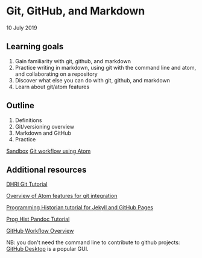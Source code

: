 
# Git, GitHub, and Markdown

10 July 2019

## Learning goals

1. Gain familiarity with git, github, and markdown
2. Practice writing in markdown, using git with the command line and atom, and collaborating on a repository
3. Discover what else you can do with git, github, and markdown
4. Learn about git/atom features

## Outline

1. Definitions
2. Git/versioning overview
3. Markdown and GitHub
4. Practice


[Sandbox](sections/sandbox.md)
[Git workflow using Atom](sections/git-workflow.md)


## Additional resources

[DHRI Git Tutorial](https://github.com/DHRI-Curriculum/git)

[Overview of Atom features for git integration](https://flight-manual.atom.io/using-atom/sections/version-control-in-atom/)

[Programming Historian tutorial for Jekyll and GitHub Pages](https://programminghistorian.org/en/lessons/building-static-sites-with-jekyll-github-pages)

[Prog Hist Pandoc Tutorial](https://programminghistorian.org/en/lessons/sustainable-authorship-in-plain-text-using-pandoc-and-markdown)

[GitHub Workflow Overview](https://guides.github.com/introduction/flow/)

NB: you don't need the command line to contribute to github projects: [GitHub Desktop](https://programminghistorian.org/en/lessons/getting-started-with-github-desktop) is a popular GUI.
